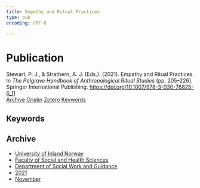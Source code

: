 ```yaml
---
title: Empathy and Ritual Practices
type: pub
encoding: UTF-8

---
```

<h1>Publication</h1>
<article id="csl-bib-container-3BS4F9BK" class="csl-bib-container">
  <div class="csl-bib-body"> <div class="csl-entry">Stewart, P. J., &#38; Strathern, A. J. (Eds.). (2021). Empathy and Ritual Practices. In <i>The Palgrave Handbook of Anthropological Ritual Studies</i> (pp. 205–226). Springer International Publishing. <a href="https://doi.org/10.1007/978-3-030-76825-6_11">https://doi.org/10.1007/978-3-030-76825-6_11</a></div> </div>
  <div class="csl-bib-buttons">
    <a href="#taxonomy-article-3BS4F9BK" alt="archive" class="csl-bib-button">Archive</a>
    <a href="https://app.cristin.no/results/show.jsf?id=1956025" alt="Cristin" class="csl-bib-button">Cristin</a>
    <a href="http://zotero.org/groups/5881554/items/3BS4F9BK" alt="Zotero" class="csl-bib-button">Zotero</a>
    <a href="#keywords-article-3BS4F9BK" alt="keywords" class="csl-bib-button">Keywords</a>
  </div>
  <div id="csl-bib-meta-container-3BS4F9BK"></div>
</article>
<div id="csl-bib-meta-3BS4F9BK" class="csl-bib-meta">
  <article id="keywords-article-3BS4F9BK" class="keywords-article">
    <h1>Keywords</h1>
    
  </article>
  <article id="taxonomy-article-3BS4F9BK" class="taxonomy-article">
    <h1>Archive</h1>
    <ul>
      <li><a href="{{< params subfolder >}}en/archive/?key=3DCRN523">University of Inland Norway</a></li>
      <li><a href="{{< params subfolder >}}en/archive/?key=IDKFS3MX">Faculty of Social and Health Sciences</a></li>
      <li><a href="{{< params subfolder >}}en/archive/?key=CU4VFGCV">Department of Social Work and Guidance</a></li>
      <li><a href="{{< params subfolder >}}en/archive/?key=2C96K84E">2021</a></li>
      <li><a href="{{< params subfolder >}}en/archive/?key=HEXJVBL8">November</a></li>
    </ul>
  </article>
</div>
